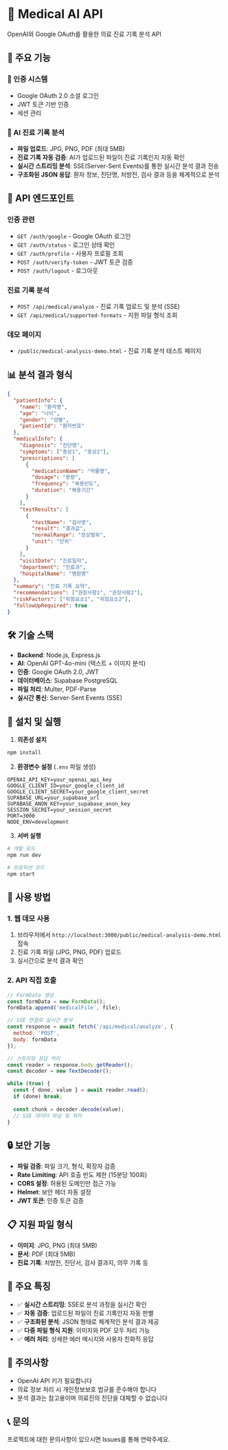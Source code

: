 # 🏥 Medical AI API

OpenAI와 Google OAuth를 활용한 의료 진료 기록 분석 API

## 🌟 주요 기능

### 🔐 인증 시스템
- Google OAuth 2.0 소셜 로그인
- JWT 토큰 기반 인증
- 세션 관리

### 🤖 AI 진료 기록 분석 
- **파일 업로드**: JPG, PNG, PDF (최대 5MB)
- **진료 기록 자동 검증**: AI가 업로드된 파일이 진료 기록인지 자동 확인
- **실시간 스트리밍 분석**: SSE(Server-Sent Events)를 통한 실시간 분석 결과 전송
- **구조화된 JSON 응답**: 환자 정보, 진단명, 처방전, 검사 결과 등을 체계적으로 분석

## 🚀 API 엔드포인트

### 인증 관련
- `GET /auth/google` - Google OAuth 로그인
- `GET /auth/status` - 로그인 상태 확인
- `GET /auth/profile` - 사용자 프로필 조회
- `POST /auth/verify-token` - JWT 토큰 검증
- `POST /auth/logout` - 로그아웃

### 진료 기록 분석
- `POST /api/medical/analyze` - 진료 기록 업로드 및 분석 (SSE)
- `GET /api/medical/supported-formats` - 지원 파일 형식 조회

### 데모 페이지
- `/public/medical-analysis-demo.html` - 진료 기록 분석 테스트 페이지

## 📊 분석 결과 형식

```json
{
  "patientInfo": {
    "name": "환자명",
    "age": "나이", 
    "gender": "성별",
    "patientId": "환자번호"
  },
  "medicalInfo": {
    "diagnosis": "진단명",
    "symptoms": ["증상1", "증상2"],
    "prescriptions": [
      {
        "medicationName": "약물명",
        "dosage": "용량",
        "frequency": "복용빈도", 
        "duration": "복용기간"
      }
    ],
    "testResults": [
      {
        "testName": "검사명",
        "result": "결과값",
        "normalRange": "정상범위",
        "unit": "단위"
      }
    ],
    "visitDate": "진료일자",
    "department": "진료과",
    "hospitalName": "병원명"
  },
  "summary": "진료 기록 요약",
  "recommendations": ["권장사항1", "권장사항2"],
  "riskFactors": ["위험요소1", "위험요소2"],
  "followUpRequired": true
}
```

## 🛠️ 기술 스택

- **Backend**: Node.js, Express.js
- **AI**: OpenAI GPT-4o-mini (텍스트 + 이미지 분석)
- **인증**: Google OAuth 2.0, JWT
- **데이터베이스**: Supabase PostgreSQL
- **파일 처리**: Multer, PDF-Parse
- **실시간 통신**: Server-Sent Events (SSE)

## 🔧 설치 및 실행

1. **의존성 설치**
```bash
npm install
```

2. **환경변수 설정** (`.env` 파일 생성)
```env
OPENAI_API_KEY=your_openai_api_key
GOOGLE_CLIENT_ID=your_google_client_id
GOOGLE_CLIENT_SECRET=your_google_client_secret
SUPABASE_URL=your_supabase_url
SUPABASE_ANON_KEY=your_supabase_anon_key
SESSION_SECRET=your_session_secret
PORT=3000
NODE_ENV=development
```

3. **서버 실행**
```bash
# 개발 모드
npm run dev

# 프로덕션 모드  
npm start
```

## 📱 사용 방법

### 1. 웹 데모 사용
1. 브라우저에서 `http://localhost:3000/public/medical-analysis-demo.html` 접속
2. 진료 기록 파일 (JPG, PNG, PDF) 업로드
3. 실시간으로 분석 결과 확인

### 2. API 직접 호출
```javascript
// FormData 생성
const formData = new FormData();
formData.append('medicalFile', file);

// SSE 연결로 실시간 분석
const response = await fetch('/api/medical/analyze', {
  method: 'POST',
  body: formData
});

// 스트리밍 응답 처리
const reader = response.body.getReader();
const decoder = new TextDecoder();

while (true) {
  const { done, value } = await reader.read();
  if (done) break;
  
  const chunk = decoder.decode(value);
  // SSE 데이터 파싱 및 처리
}
```

## 🔒 보안 기능

- **파일 검증**: 파일 크기, 형식, 확장자 검증
- **Rate Limiting**: API 호출 빈도 제한 (15분당 100회)
- **CORS 설정**: 허용된 도메인만 접근 가능
- **Helmet**: 보안 헤더 자동 설정
- **JWT 토큰**: 인증 토큰 검증

## 📋 지원 파일 형식

- **이미지**: JPG, PNG (최대 5MB)
- **문서**: PDF (최대 5MB)
- **진료 기록**: 처방전, 진단서, 검사 결과지, 의무 기록 등

## 🎯 주요 특징

- ✅ **실시간 스트리밍**: SSE로 분석 과정을 실시간 확인
- ✅ **자동 검증**: 업로드된 파일이 진료 기록인지 자동 판별
- ✅ **구조화된 분석**: JSON 형태로 체계적인 분석 결과 제공
- ✅ **다중 파일 형식 지원**: 이미지와 PDF 모두 처리 가능
- ✅ **에러 처리**: 상세한 에러 메시지와 사용자 친화적 응답

## 🚨 주의사항

- OpenAI API 키가 필요합니다
- 의료 정보 처리 시 개인정보보호 법규를 준수해야 합니다
- 분석 결과는 참고용이며 의료진의 진단을 대체할 수 없습니다

## 📞 문의

프로젝트에 대한 문의사항이 있으시면 Issues를 통해 연락주세요. 